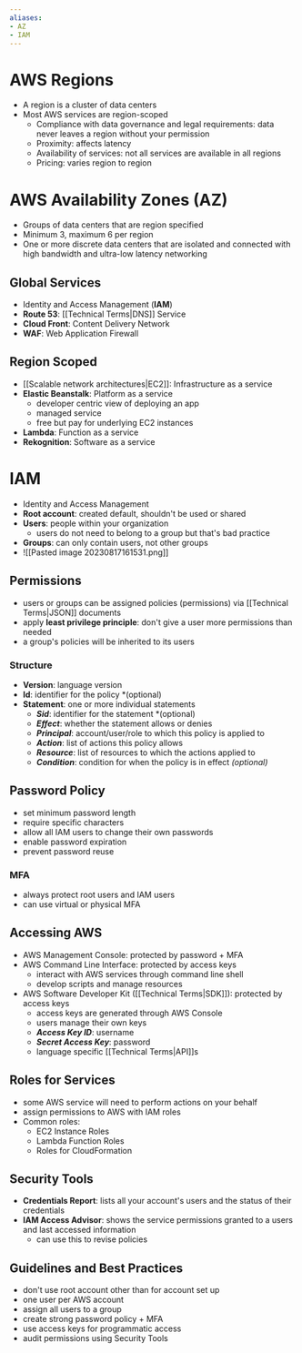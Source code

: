 ```yaml
---
aliases:
- AZ
- IAM
---
```

# AWS Regions
- A region is a cluster of data centers
- Most AWS services are region-scoped
	- Compliance with data governance and legal requirements: data never leaves a region without your permission
	- Proximity: affects latency
	- Availability of services: not all services are available in all regions
	- Pricing: varies region to region

# AWS Availability Zones (AZ)
- Groups of data centers that are region specified
- Minimum 3, maximum 6 per region
- One or more discrete data centers that are isolated and connected with high bandwidth and ultra-low latency networking
## Global Services
- Identity and Access Management (**IAM**)
- **Route 53**: [[Technical Terms|DNS]] Service
- **Cloud Front**: Content Delivery Network
- **WAF**: Web Application Firewall
## Region Scoped
- [[Scalable network architectures|EC2]]: Infrastructure as a service
- **Elastic Beanstalk**: Platform as a service
	- developer centric view of deploying an app
	- managed service
	- free but pay for underlying EC2 instances
- **Lambda**: Function as a service
- **Rekognition**: Software as a service

# IAM
- Identity and Access Management
- **Root account**: created default, shouldn't be used or shared
- **Users**: people within your organization
	- users do not need to belong to a group but that's bad practice
- **Groups**: can only contain users, not other groups
- ![[Pasted image 20230817161531.png]]
## Permissions
- users or groups can be assigned policies (permissions) via [[Technical Terms|JSON]] documents
- apply **least privilege principle**: don't give a user more permissions than needed
- a group's policies will be inherited to its users
### Structure
- **Version**: language version
- **Id**: identifier for the policy *(optional)
- **Statement**: one or more individual statements
	- ***Sid***: identifier for the statement *(optional)
	- ***Effect***: whether the statement allows or denies
	- ***Principal***: account/user/role to which this policy is applied to
	- ***Action***: list of actions this policy allows
	- ***Resource***: list of resources to which the actions applied to
	- ***Condition***: condition for when the policy is in effect *(optional)*
## Password Policy
- set minimum password length
- require specific characters
- allow all IAM users to change their own passwords
- enable password expiration
- prevent password reuse
### MFA
- always protect root users and IAM users
- can use virtual or physical MFA
## Accessing AWS
- AWS Management Console: protected by password + MFA
- AWS Command Line Interface: protected by access keys
	- interact with AWS services through command line shell
	- develop scripts and manage resources
- AWS Software Developer Kit ([[Technical Terms|SDK]]): protected by access keys
	- access keys are generated through AWS Console
	- users manage their own keys
	- ***Access Key ID***: username
	- ***Secret Access Key***: password
	- language specific [[Technical Terms|API]]s
## Roles for Services
- some AWS service will need to perform actions on your behalf
- assign permissions to AWS with IAM roles
- Common roles:
	- EC2 Instance Roles
	- Lambda Function Roles
	- Roles for CloudFormation
## Security Tools
- **Credentials Report**: lists all your account's users and the status of their credentials
- **IAM Access Advisor**: shows the service permissions granted to a users and last accessed information
	- can use this to revise policies
## Guidelines and Best Practices
- don't use root account other than for account set up
- one user per AWS account
- assign all users to a group
- create strong password policy + MFA
- use access keys for programmatic access
- audit permissions using Security Tools

